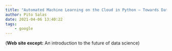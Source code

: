 ```yaml
---
title: "Automated Machine Learning on the Cloud in Python – Towards Data Science"
author: Pito Salas
date: 2021-04-06 13:40:22
tags:
    - google
---
```


(**Web site except:** An introduction to the future of data science) 
